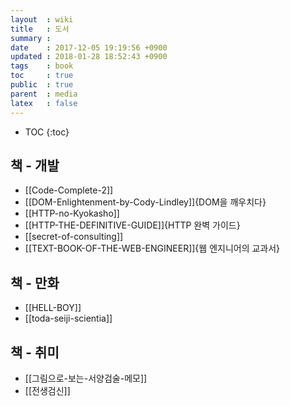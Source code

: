 ```yaml
---
layout  : wiki
title   : 도서
summary :
date    : 2017-12-05 19:19:56 +0900
updated : 2018-01-28 18:52:43 +0900
tags    : book
toc     : true
public  : true
parent  : media
latex   : false
---
```

* TOC
{:toc}

## 책 - 개발

* [[Code-Complete-2]]
* [[DOM-Enlightenment-by-Cody-Lindley]]{DOM을 깨우치다}
* [[HTTP-no-Kyokasho]]
* [[HTTP-THE-DEFINITIVE-GUIDE]]{HTTP 완벽 가이드}
* [[secret-of-consulting]]
* [[TEXT-BOOK-OF-THE-WEB-ENGINEER]]{웹 엔지니어의 교과서}

## 책 - 만화

* [[HELL-BOY]]
* [[toda-seiji-scientia]]

## 책 - 취미

* [[그림으로-보는-서양검술-메모]]
* [[전생검신]]
